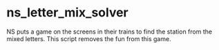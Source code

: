 # ns_letter_mix_solver
NS puts a game on the screens in their trains to find the station from the mixed letters. This script removes the fun from this game.
